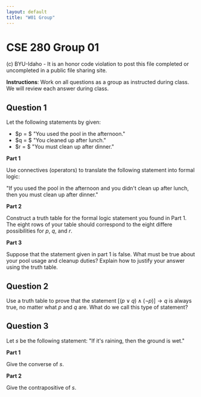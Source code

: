 ```yaml
---
layout: default
title: "W01 Group"
---
```


# CSE 280 Group 01

(c) BYU-Idaho - It is an honor code violation to post this
file completed or uncompleted in a public file sharing site.

**Instructions**: Work on all questions as a group as instructed during class.  We will review each answer during class. 

## Question 1

Let the following statements by given:

* $p = $ "You used the pool in the afternoon."
* $q = $ "You cleaned up after lunch."
* $r = $ "You must clean up after dinner."

**Part 1**

Use connectives (operators) to translate the following statement into formal logic:

"If you used the pool in the afternoon and you didn't clean up after lunch, then you must clean up after dinner."

**Part 2**

Construct a truth table for the formal logic statement you found in Part 1.  The eight rows of your table should correspond to the eight differe possibilities for $p$, $q$, and $r$.

**Part 3**

Suppose that the statement given in part 1 is false.  What must be true about your pool usage and cleanup duties?  Explain how to justify your answer using the truth table.

## Question 2

Use a truth table to prove that the statement $[(p \lor q) \land (\neg p)] \to q$ is always true, no matter what $p$ and $q$ are.  What do we call this type of statement?

## Question 3

Let $s$ be the following statement:  "If it's raining, then the ground is wet."

**Part 1**

Give the converse of $s$.

**Part 2**

Give the contrapositive of $s$.
